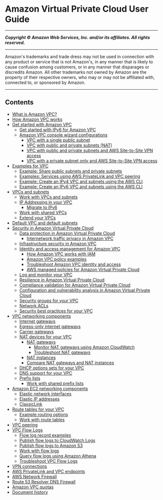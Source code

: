 # Amazon Virtual Private Cloud User Guide

-----
*****Copyright &copy; Amazon Web Services, Inc. and/or its affiliates. All rights reserved.*****

-----
Amazon's trademarks and trade dress may not be used in 
     connection with any product or service that is not Amazon's, 
     in any manner that is likely to cause confusion among customers, 
     or in any manner that disparages or discredits Amazon. All other 
     trademarks not owned by Amazon are the property of their respective
     owners, who may or may not be affiliated with, connected to, or 
     sponsored by Amazon.

-----
## Contents
+ [What is Amazon VPC?](what-is-amazon-vpc.md)
+ [How Amazon VPC works](how-it-works.md)
+ [Get started with Amazon VPC](vpc-getting-started.md)
   + [Get started with IPv6 for Amazon VPC](get-started-ipv6.md)
   + [Amazon VPC console wizard configurations](VPC_wizard.md)
      + [VPC with a single public subnet](VPC_Scenario1.md)
      + [VPC with public and private subnets (NAT)](VPC_Scenario2.md)
      + [VPC with public and private subnets and AWS Site-to-Site VPN access](VPC_Scenario3.md)
      + [VPC with a private subnet only and AWS Site-to-Site VPN access](VPC_Scenario4.md)
+ [Examples for VPC](VPC_Scenarios.md)
   + [Example: Share public subnets and private subnets](example-vpc-share.md)
   + [Examples: Services using AWS PrivateLink and VPC peering](vpc-peer-region-example.md)
   + [Example: Create an IPv4 VPC and subnets using the AWS CLI](vpc-subnets-commands-example.md)
   + [Example: Create an IPv6 VPC and subnets using the AWS CLI](vpc-subnets-commands-example-ipv6.md)
+ [VPCs and subnets](VPC_Subnets.md)
   + [Work with VPCs and subnets](working-with-vpcs.md)
   + [IP Addressing in your VPC](vpc-ip-addressing.md)
      + [Migrate to IPv6](vpc-migrate-ipv6.md)
   + [Work with shared VPCs](vpc-sharing.md)
   + [Extend your VPCs](Extend_VPCs.md)
+ [Default VPC and default subnets](default-vpc.md)
+ [Security in Amazon Virtual Private Cloud](security.md)
   + [Data protection in Amazon Virtual Private Cloud](data-protection.md)
      + [Internetwork traffic privacy in Amazon VPC](VPC_Security.md)
   + [Infrastructure security in Amazon VPC](infrastructure-security.md)
   + [Identity and access management for Amazon VPC](security-iam.md)
      + [How Amazon VPC works with IAM](security_iam_service-with-iam.md)
      + [Amazon VPC policy examples](vpc-policy-examples.md)
      + [Troubleshoot Amazon VPC identity and access](security_iam_troubleshoot.md)
      + [AWS managed policies for Amazon Virtual Private Cloud](security-iam-awsmanpol.md)
   + [Log and monitor your VPC](logging-monitoring.md)
   + [Resilience in Amazon Virtual Private Cloud](disaster-recovery-resiliency.md)
   + [Compliance validation for Amazon Virtual Private Cloud](VPC-compliance.md)
   + [Configuration and vulnerability analysis in Amazon Virtual Private Cloud](ConfigAndVulnerability.md)
   + [Security groups for your VPC](VPC_SecurityGroups.md)
   + [Network ACLs](vpc-network-acls.md)
   + [Security best practices for your VPC](vpc-security-best-practices.md)
+ [VPC networking components](VPC_Networking.md)
   + [Internet gateways](VPC_Internet_Gateway.md)
   + [Egress-only internet gateways](egress-only-internet-gateway.md)
   + [Carrier gateways](Carrier_Gateway.md)
   + [NAT devices for your VPC](vpc-nat.md)
      + [NAT gateways](vpc-nat-gateway.md)
         + [Monitor NAT gateways using Amazon CloudWatch](vpc-nat-gateway-cloudwatch.md)
         + [Troubleshoot NAT gateways](nat-gateway-troubleshooting.md)
      + [NAT instances](VPC_NAT_Instance.md)
      + [Compare NAT gateways and NAT instances](vpc-nat-comparison.md)
   + [DHCP options sets for your VPC](VPC_DHCP_Options.md)
   + [DNS support for your VPC](vpc-dns.md)
   + [Prefix lists](managed-prefix-lists.md)
      + [Work with shared prefix lists](sharing-managed-prefix-lists.md)
+ [Amazon EC2 networking components](VPC_EC2.md)
   + [Elastic network interfaces](VPC_ElasticNetworkInterfaces.md)
   + [Elastic IP addresses](vpc-eips.md)
   + [ClassicLink](vpc-classiclink.md)
+ [Route tables for your VPC](VPC_Route_Tables.md)
   + [Example routing options](route-table-options.md)
   + [Work with route tables](WorkWithRouteTables.md)
+ [VPC peering](vpc-peering.md)
+ [VPC Flow Logs](flow-logs.md)
   + [Flow log record examples](flow-logs-records-examples.md)
   + [Publish flow logs to CloudWatch Logs](flow-logs-cwl.md)
   + [Publish flow logs to Amazon S3](flow-logs-s3.md)
   + [Work with flow logs](working-with-flow-logs.md)
   + [Query flow logs using Amazon Athena](flow-logs-athena.md)
   + [Troubleshoot VPC Flow Logs](flow-logs-troubleshooting.md)
+ [VPN connections](vpn-connections.md)
+ [AWS PrivateLink and VPC endpoints](endpoint-services-overview.md)
+ [AWS Network Firewall](network-firewall.md)
+ [Route 53 Resolver DNS Firewall](resolver-dns-firewall.md)
+ [Amazon VPC quotas](amazon-vpc-limits.md)
+ [Document history](WhatsNew.md)